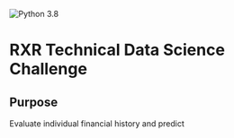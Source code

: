 ![Python 3.8](https://img.shields.io/badge/python-3.8-blue.svg)

# RXR Technical Data Science Challenge

## Purpose
Evaluate individual financial history and predict 

